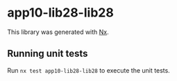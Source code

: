 # app10-lib28-lib28

This library was generated with [Nx](https://nx.dev).

## Running unit tests

Run `nx test app10-lib28-lib28` to execute the unit tests.
